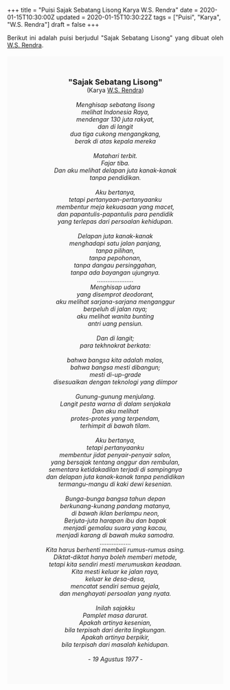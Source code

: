 +++
title = "Puisi Sajak Sebatang Lisong Karya W.S. Rendra"
date = 2020-01-15T10:30:00Z
updated = 2020-01-15T10:30:22Z
tags = ["Puisi", "Karya", "W.S. Rendra"]
draft = false
+++

<div dir="ltr" style="text-align: left;" trbidi="on"><div style="text-align: justify;">Berikut ini adalah puisi berjudul "Sajak Sebatang Lisong" yang dibuat oleh <a href="https://ensiklopedia.kemdikbud.go.id/sastra/artikel/Rendra" target="_blank">W.S. Rendra</a>.</div><br /><div style="background: #FAFAFA; font-size: 14px; height: auto; margin: 0 auto; padding: 50px; text-align: center; width: auto;"><span style="font-size: 18px;"><b>"Sajak Sebatang Lisong"</b></span><br />(Karya <a href="https://www.sekata.web.id/tags/w.s.-rendra" target="_blank">W.S. Rendra</a>) <br /><br /><i>Menghisap sebatang lisong<br />melihat Indonesia Raya,<br />mendengar 130 juta rakyat,<br />dan di langit<br />dua tiga cukong mengangkang,<br />berak di atas kepala mereka<br /><br />Matahari terbit.<br />Fajar tiba.<br />Dan aku melihat delapan juta kanak-kanak<br />tanpa pendidikan.<br /><br />Aku bertanya,<br />tetapi pertanyaan-pertanyaanku<br />membentur meja kekuasaan yang macet,<br />dan papantulis-papantulis para pendidik<br />yang terlepas dari persoalan kehidupan.<br /><br />Delapan juta kanak-kanak<br />menghadapi satu jalan panjang,<br />tanpa pilihan,<br />tanpa pepohonan,<br />tanpa dangau persinggahan,<br />tanpa ada bayangan ujungnya.<br />…………………<br />Menghisap udara<br />yang disemprot deodorant,<br />aku melihat sarjana-sarjana menganggur<br />berpeluh di jalan raya;<br />aku melihat wanita bunting<br />antri uang pensiun.<br /><br />Dan di langit;<br />para tekhnokrat berkata:<br /><br />bahwa bangsa kita adalah malas,<br />bahwa bangsa mesti dibangun;<br />mesti di-up-grade<br />disesuaikan dengan teknologi yang diimpor<br /><br />Gunung-gunung menjulang.<br />Langit pesta warna di dalam senjakala<br />Dan aku melihat<br />protes-protes yang terpendam,<br />terhimpit di bawah tilam.<br /><br />Aku bertanya,<br />tetapi pertanyaanku<br />membentur jidat penyair-penyair salon,<br />yang bersajak tentang anggur dan rembulan,<br />sementara ketidakadilan terjadi di sampingnya<br />dan delapan juta kanak-kanak tanpa pendidikan<br />termangu-mangu di kaki dewi kesenian.<br /><br />Bunga-bunga bangsa tahun depan<br />berkunang-kunang pandang matanya,<br />di bawah iklan berlampu neon,<br />Berjuta-juta harapan ibu dan bapak<br />menjadi gemalau suara yang kacau,<br />menjadi karang di bawah muka samodra.<br />………………<br />Kita harus berhenti membeli rumus-rumus asing.<br />Diktat-diktat hanya boleh memberi metode,<br />tetapi kita sendiri mesti merumuskan keadaan.<br />Kita mesti keluar ke jalan raya,<br />keluar ke desa-desa,<br />mencatat sendiri semua gejala,<br />dan menghayati persoalan yang nyata.<br /><br />Inilah sajakku<br />Pamplet masa darurat.<br />Apakah artinya kesenian,<br />bila terpisah dari derita lingkungan.<br />Apakah artinya berpikir,<br />bila terpisah dari masalah kehidupan.<br /><br />- 19 Agustus 1977 -</i></div></div>

